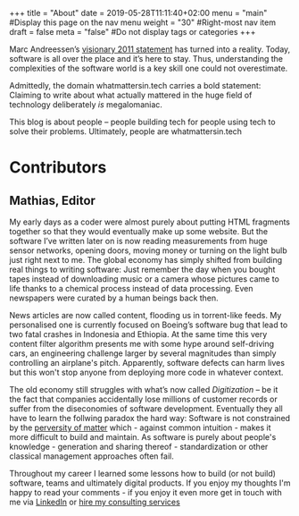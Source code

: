 +++
title = "About"
date = 2019-05-28T11:11:40+02:00
menu = "main" #Display this page on the nav menu
weight = "30" #Right-most nav item
draft = false
meta = "false" #Do not display tags or categories
+++

Marc Andreessen’s 
[visionary 2011 statement](https://a16z.com/2011/08/20/why-software-is-eating-the-world/)
has turned into a reality. Today, software is all over the place and it’s
here to stay. Thus, understanding the complexities of the
software world is a key skill one could not overestimate.

Admittedly, the domain whatmattersin.tech carries a bold statement: Claiming to
write about what actually mattered in the huge field of technology deliberately
_is_ megalomaniac.

This blog is about people – people building tech for people using tech to solve
their problems. Ultimately, people are whatmattersin.tech

# Contributors

## Mathias, Editor

My early days as a coder were almost purely about putting HTML fragments
together so that they would eventually make up some website. But the software
I’ve written later on is now reading measurements from huge sensor networks,
opening doors, moving money or turning on the light bulb just right next to me.
The global economy has simply shifted from building real things to writing
software: Just remember the day when you bought tapes instead of downloading
music or a camera whose pictures came to life thanks to a chemical process
instead of data processing. Even newspapers were curated by a human beings back
then. 

News articles are now called content, flooding us in torrent-like feeds. My
personalised one is currently focused on Boeing’s software bug that lead to two
fatal crashes in Indonesia and Ethiopia. At the same time this very content
filter algorithm presents me with some hype around self-driving cars, an
engineering challenge larger by several magnitudes than simply controlling an
airplane's pitch. Apparently, software defects can harm lives but this won't
stop anyone from deploying more code in whatever context.

The old economy still struggles with what’s now called _Digitization_ – be it
the fact that companies accidentally lose millions of customer records or suffer 
from the diseconomies of software development. Eventually they all have to learn
the follwing paradox the hard way: Software is not constrained by the
[perversity of matter](https://www.gnu.org/philosophy/stallman-mec-india.html) 
which - against common intuition - makes it more difficult to build and
maintain. As software is purely about people's knowledge - generation and
sharing thereof - standardization or other classical management approaches 
often fail. 

Throughout my career I learned some lessons
how to build (or not build) software, teams and ultimately digital products.
If you enjoy my thoughts I'm happy to read your comments - if you enjoy it 
even more get in touch with me via
[LinkedIn](https://www.linkedin.com/in/mathiasfrey/) or 
[hire my consulting services](https://www.c99.at/)